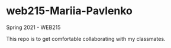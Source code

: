 # web215-Mariia-Pavlenko
Spring 2021 - WEB215

This repo is to get comfortable collaborating with my classmates.
